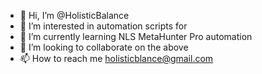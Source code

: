 - 👋 Hi, I’m @HolisticBalance
- 👀 I’m interested in automation scripts for 
- 🌱 I’m currently learning NLS MetaHunter Pro automation
- 💞️ I’m looking to collaborate on the above
- 📫 How to reach me holisticblance@gmail.com
